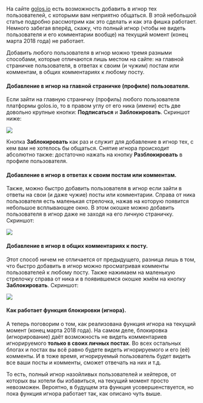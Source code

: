 На сайте [golos.io](https://golos.io) есть возможность добавить в игнор тех пользователей, с которыми вам неприятно общаться. В этой небольшой статье подробно рассмотрим как это сделать и как эта фишка работает. Немного забегая вперёд, скажу, что полный игнор \(чтобы не видеть пользователя и его комментарии вообще\) на текущий момент \(конец марта 2018 года\) не работает. 

Добавить любого пользователя в игнор можно тремя разными способами, которые отличаются лишь местом на сайте: на главной страничке пользователя, в ответах к своим \(и чужим\) постам или комментам, в общих комментариях к любому посту. 

#### Добавление в игнор на главной страничке \(профиле\) пользователя. 

Если зайти на главную страничку \(профиль\) любого пользователя платформы golos.io, то в правом углу от его ника \(имени\) есть две довольно крупные кнопки: **Подписаться** и **Заблокировать**. Скриншот ниже:

![](https://images.golos.io/DQmSvP9qVv9WTgpry243Avb5assF9hBHNPXPw72BQcsPN6v/1ign.png)

Кнопка **Заблокировать** как раз и служит для добавление в игнор тех, с кем вам не хотелось бы общаться. Снятие игнора происходит абсолютно также: достаточно нажать на кнопку **Разблокировать** в профиле пользователя. 

#### Добавление в игнор в ответах к своим постам или комментам. 

Также, можно быстро добавить пользователя в игнор если зайти в ответы на свои \(и даже чужие\) посты или комментарии. Справа от ника пользователя есть маленькая стрелочка, нажав на которую появится небольшое всплывающее окно. В этом окошке можно добавить пользователя в игнор даже не заходя на его личную страничку. Скриншот: 

![](https://images.golos.io/DQmZNbjjcEvRpmNebsJU2Cq2EnwC7AUhDRxb1hDvX7o8yrr/2otv.png)

#### Добавление в игнор в общих комментариях к посту. 

Этот способ ничем не отличается от предыдущего, разница лишь в том, что быстро добавить в игнор можно просматривая комменты пользователей к любому посту. Также нажимаем на маленькую стрелочку справа от ника и в появившемся окошке жмём на кнопку **Заблокировать**. Скриншот:

![](https://images.golos.io/DQmaEBzvE7BcdLoQopZTvvvqZLfTYmUwCpoTysrq3nEUV4A/3comment.png)



#### Как работает функция блокировки \(игнора\). 

А теперь поговорим о том, как реализована функция игнора на текущий момент \(конец марта 2018 года\). На самом деле, блокировка \(игнорирование\) даёт возможность не видеть комментариев игнорируемого **только в своих личных постах**. Во всех остальных блогах и постах вы всё равно будете видеть игнорируемого и его \(её\) комменты. И в тоже время, игнорируемый пользователь будет видеть все ваши посты и комменты, сможет отвечать на них и т.д. 

То есть, полный игнор назойливых пользователей и хейтеров, от которых вы хотели бы избавиться, на текущий момент просто невозможен. Вероятно, в будущем эта функция усовершенствуется, но пока функция игнора работает так, как описано чуть выше. 

